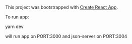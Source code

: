 This project was bootstrapped with [Create React App](https://github.com/facebookincubator/create-react-app).

To run app:

yarn dev

will run app on PORT:3000 and json-server on PORT:3004

